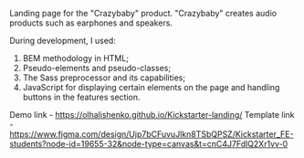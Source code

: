 Landing page for the "Crazybaby" product.
"Crazybaby" creates audio products such as earphones and speakers.

During development, I used:

1. BEM methodology in HTML;
2. Pseudo-elements and pseudo-classes;
3. The Sass preprocessor and its capabilities;
4. JavaScript for displaying certain elements on the page and handling buttons in the features section.

Demo link - https://olhalishenko.github.io/Kickstarter-landing/
Template link - https://www.figma.com/design/Ujp7bCFuvuJlkn8TSbQPSZ/Kickstarter_FE-students?node-id=19655-32&node-type=canvas&t=cnC4J7FdlQ2Xr1vv-0
